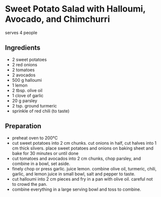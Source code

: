 Sweet Potato Salad with Halloumi, Avocado, and Chimchurri
=======================
<!-- based on hello fresh recipe -->
serves 4 people

Ingredients
-----------
* 2 sweet potatoes
* 2 red onions
* 2 tomatoes
* 2 avocados
* 500 g halloumi
* 1 lemon
* 2 tbsp. olive oil
* 1 clove of garlic
* 20 g parsley
* 2 tsp. ground turmeric
* sprinkle of red chili (to taste)


Preparation
-----------
* preheat oven to 200°C
* cut sweet potatoes into 2 cm chunks. cut onions in half, cut halves into 1 cm thick slivers. place sweet potatoes and onions on baking sheet and bake for 30 minutes or until done
* cut tomatoes and avocados into 2 cm chunks, chop parsley, and combine in a bowl, set aside.
* finely chop or press garlic. juice lemon. combine olive oil, turmeric, chili, garlic, and lemon juice in small bowl, salt and pepper to taste.
* cut halloumi into 2 cm pieces and fry in a pan with olive oil. careful not to crowd the pan.
* combine everything in a large serving bowl and toss to combine.
